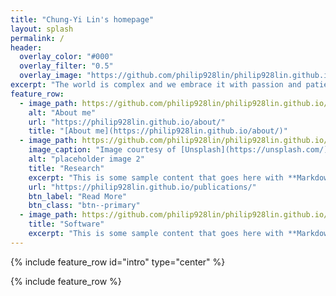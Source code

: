 ```yaml
---
title: "Chung-Yi Lin's homepage"
layout: splash
permalink: /
header:
  overlay_color: "#000"
  overlay_filter: "0.5"
  overlay_image: "https://github.com/philip928lin/philip928lin.github.io/blob/main/images/title_header.png?raw=true"
excerpt: "The world is complex and we embrace it with passion and patient."
feature_row:
  - image_path: https://github.com/philip928lin/philip928lin.github.io/blob/main/images/title_me.jpg?raw=true
    alt: "About me"
    url: "https://philip928lin.github.io/about/"
    title: "[About me](https://philip928lin.github.io/about/)"
  - image_path: https://github.com/philip928lin/philip928lin.github.io/blob/main/images/title_research.jpg?raw=true
    image_caption: "Image courtesy of [Unsplash](https://unsplash.com/)"
    alt: "placeholder image 2"
    title: "Research"
    excerpt: "This is some sample content that goes here with **Markdown** formatting."
    url: "https://philip928lin.github.io/publications/"
    btn_label: "Read More"
    btn_class: "btn--primary"
  - image_path: https://github.com/philip928lin/philip928lin.github.io/blob/main/images/title_software.png?raw=true
    title: "Software"
    excerpt: "This is some sample content that goes here with **Markdown** formatting."
---
```


{% include feature_row id="intro" type="center" %}

{% include feature_row %}